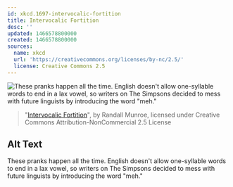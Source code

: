 ```yaml
---
id: xkcd.1697-intervocalic-fortition
title: Intervocalic Fortition
desc: ''
updated: 1466578800000
created: 1466578800000
sources:
  name: xkcd
  url: 'https://creativecommons.org/licenses/by-nc/2.5/'
  license: Creative Commons 2.5
---
```

![These pranks happen all the time. English doesn't allow one-syllable words to end in a lax vowel, so writers on The Simpsons decided to mess with future linguists by introducing the word "meh."](https://imgs.xkcd.com/comics/intervocalic_fortition.png)
> "[Intervocalic Fortition](https://xkcd.com/1697/)", by Randall Munroe, licensed under Creative Commons Attribution-NonCommercial 2.5 License

## Alt Text
These pranks happen all the time. English doesn't allow one-syllable words to end in a lax vowel, so writers on The Simpsons decided to mess with future linguists by introducing the word "meh."
